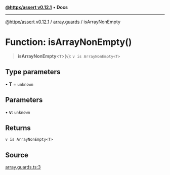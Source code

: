 [**@httpx/assert v0.12.1**](../../README.md) • **Docs**

***

[@httpx/assert v0.12.1](../../README.md) / [array.guards](../README.md) / isArrayNonEmpty

# Function: isArrayNonEmpty()

> **isArrayNonEmpty**\<`T`\>(`v`): `v is ArrayNonEmpty<T>`

## Type parameters

• **T** = `unknown`

## Parameters

• **v**: `unknown`

## Returns

`v is ArrayNonEmpty<T>`

## Source

[array.guards.ts:3](https://github.com/belgattitude/httpx/blob/9af23c30700a45e9eb95108b7ac53f133f16092b/packages/assert/src/array.guards.ts#L3)
